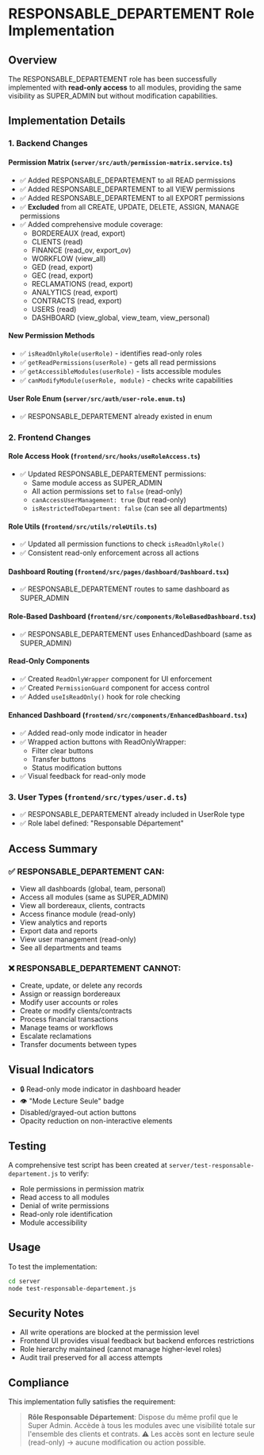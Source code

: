 # RESPONSABLE_DEPARTEMENT Role Implementation

## Overview
The RESPONSABLE_DEPARTEMENT role has been successfully implemented with **read-only access** to all modules, providing the same visibility as SUPER_ADMIN but without modification capabilities.

## Implementation Details

### 1. Backend Changes

#### Permission Matrix (`server/src/auth/permission-matrix.service.ts`)
- ✅ Added RESPONSABLE_DEPARTEMENT to all READ permissions
- ✅ Added RESPONSABLE_DEPARTEMENT to all VIEW permissions  
- ✅ Added RESPONSABLE_DEPARTEMENT to all EXPORT permissions
- ✅ **Excluded** from all CREATE, UPDATE, DELETE, ASSIGN, MANAGE permissions
- ✅ Added comprehensive module coverage:
  - BORDEREAUX (read, export)
  - CLIENTS (read)
  - FINANCE (read_ov, export_ov)
  - WORKFLOW (view_all)
  - GED (read, export)
  - GEC (read, export)
  - RECLAMATIONS (read, export)
  - ANALYTICS (read, export)
  - CONTRACTS (read, export)
  - USERS (read)
  - DASHBOARD (view_global, view_team, view_personal)

#### New Permission Methods
- ✅ `isReadOnlyRole(userRole)` - identifies read-only roles
- ✅ `getReadPermissions(userRole)` - gets all read permissions
- ✅ `getAccessibleModules(userRole)` - lists accessible modules
- ✅ `canModifyModule(userRole, module)` - checks write capabilities

#### User Role Enum (`server/src/auth/user-role.enum.ts`)
- ✅ RESPONSABLE_DEPARTEMENT already existed in enum

### 2. Frontend Changes

#### Role Access Hook (`frontend/src/hooks/useRoleAccess.ts`)
- ✅ Updated RESPONSABLE_DEPARTEMENT permissions:
  - Same module access as SUPER_ADMIN
  - All action permissions set to `false` (read-only)
  - `canAccessUserManagement: true` (but read-only)
  - `isRestrictedToDepartment: false` (can see all departments)

#### Role Utils (`frontend/src/utils/roleUtils.ts`)
- ✅ Updated all permission functions to check `isReadOnlyRole()`
- ✅ Consistent read-only enforcement across all actions

#### Dashboard Routing (`frontend/src/pages/dashboard/Dashboard.tsx`)
- ✅ RESPONSABLE_DEPARTEMENT routes to same dashboard as SUPER_ADMIN

#### Role-Based Dashboard (`frontend/src/components/RoleBasedDashboard.tsx`)
- ✅ RESPONSABLE_DEPARTEMENT uses EnhancedDashboard (same as SUPER_ADMIN)

#### Read-Only Components
- ✅ Created `ReadOnlyWrapper` component for UI enforcement
- ✅ Created `PermissionGuard` component for access control
- ✅ Added `useIsReadOnly()` hook for role checking

#### Enhanced Dashboard (`frontend/src/components/EnhancedDashboard.tsx`)
- ✅ Added read-only mode indicator in header
- ✅ Wrapped action buttons with ReadOnlyWrapper:
  - Filter clear buttons
  - Transfer buttons
  - Status modification buttons
- ✅ Visual feedback for read-only mode

### 3. User Types (`frontend/src/types/user.d.ts`)
- ✅ RESPONSABLE_DEPARTEMENT already included in UserRole type
- ✅ Role label defined: "Responsable Département"

## Access Summary

### ✅ RESPONSABLE_DEPARTEMENT CAN:
- View all dashboards (global, team, personal)
- Access all modules (same as SUPER_ADMIN)
- View all bordereaux, clients, contracts
- Access finance module (read-only)
- View analytics and reports
- Export data and reports
- View user management (read-only)
- See all departments and teams

### ❌ RESPONSABLE_DEPARTEMENT CANNOT:
- Create, update, or delete any records
- Assign or reassign bordereaux
- Modify user accounts or roles
- Create or modify clients/contracts
- Process financial transactions
- Manage teams or workflows
- Escalate reclamations
- Transfer documents between types

## Visual Indicators
- 🔒 Read-only mode indicator in dashboard header
- 👁️ "Mode Lecture Seule" badge
- Disabled/grayed-out action buttons
- Opacity reduction on non-interactive elements

## Testing
A comprehensive test script has been created at `server/test-responsable-departement.js` to verify:
- Role permissions in permission matrix
- Read access to all modules
- Denial of write permissions
- Read-only role identification
- Module accessibility

## Usage
To test the implementation:
```bash
cd server
node test-responsable-departement.js
```

## Security Notes
- All write operations are blocked at the permission level
- Frontend UI provides visual feedback but backend enforces restrictions
- Role hierarchy maintained (cannot manage higher-level roles)
- Audit trail preserved for all access attempts

## Compliance
This implementation fully satisfies the requirement:
> **Rôle Responsable Département**: Dispose du même profil que le Super Admin. Accède à tous les modules avec une visibilité totale sur l'ensemble des clients et contrats. ⚠ Les accès sont en lecture seule (read-only) → aucune modification ou action possible.